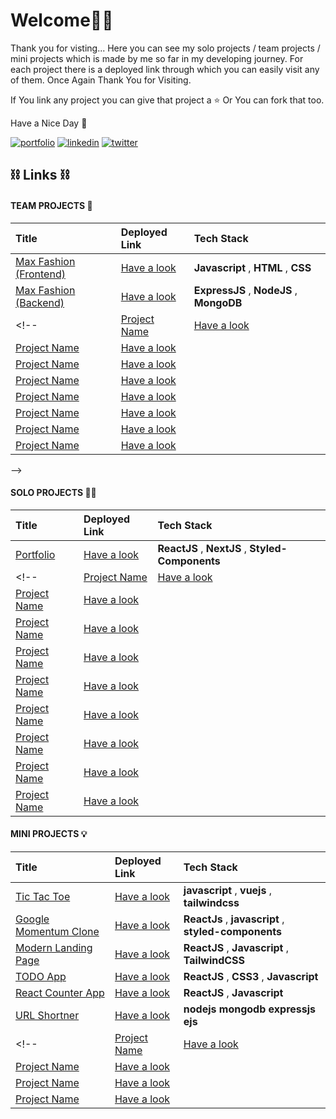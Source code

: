 
# Welcome🙏🏻

Thank you for visting... Here you can see my solo projects / team projects / mini projects which is made by me so far in my developing journey. For each project there is a deployed link through which you can easily visit any of them. Once Again Thank You for Visiting. 

If You link any project you can give that project a ⭐️ Or You can fork that too. 

Have a Nice Day 🙂


[![portfolio](https://img.shields.io/badge/my_portfolio-000?style=for-the-badge&logo=ko-fi&logoColor=white)](https://aakash-portfolio-umber.vercel.app/)
[![linkedin](https://img.shields.io/badge/linkedin-0A66C2?style=for-the-badge&logo=linkedin&logoColor=white)](https://www.linkedin.com/in/aakashvani17/)
[![twitter](https://img.shields.io/badge/twitter-1DA1F2?style=for-the-badge&logo=twitter&logoColor=white)](https://twitter.com/aakashvani17)


## ⛓ Links ⛓

#### TEAM PROJECTS 👥

| Title  |  Deployed Link   | Tech Stack |
| :-------- | :------- | :-------------------------------- |
|  [Max Fashion (Frontend)](https://github.com/Aakashvani/MaxFashion-Clone)| [Have a look](https://maxfashion-clone.netlify.app/) | **Javascript** , **HTML** , **CSS** |
|  [Max Fashion (Backend)](https://github.com/Aakashvani/MaxFashion-Backend)| [Have a look](https://maxfashion-clone.netlify.app/) | **ExpressJS** , **NodeJS** , **MongoDB**|
<!-- |  [Project Name]()| [Have a look]() |  |
|  [Project Name]()| [Have a look]() |  |
|  [Project Name]()| [Have a look]() |  |
|  [Project Name]()| [Have a look]() |  |
|  [Project Name]()| [Have a look]() |  |
|  [Project Name]()| [Have a look]() |  |
|  [Project Name]()| [Have a look]() |  |
|  [Project Name]()| [Have a look]() |  |
 -->

#### SOLO PROJECTS 🏋🏻

 | Title  |  Deployed Link   | Tech Stack |
| :-------- | :------- | :-------------------------------- |
|  [Portfolio](https://github.com/Aakashvani/aakash-portfolio-website)| [Have a look](https://aakash-portfolio-umber.vercel.app/) | **ReactJS** , **NextJS** , **Styled-Components** |
<!--|  [Project Name]()| [Have a look]() |  |
|  [Project Name]()| [Have a look]() |  |
|  [Project Name]()| [Have a look]() |  |
|  [Project Name]()| [Have a look]() |  |
|  [Project Name]()| [Have a look]() |  |
|  [Project Name]()| [Have a look]() |  |
|  [Project Name]()| [Have a look]() |  |
|  [Project Name]()| [Have a look]() |  |
|  [Project Name]()| [Have a look]() |  | -->


#### MINI PROJECTS 💡

| Title  |  Deployed Link   | Tech Stack |
| :-------- | :------- | :-------------------------------- |
|  [Tic Tac Toe](https://github.com/Aakashvani/tic-tac-toe-game)| [Have a look](http://tic-tac-toe-game-taupe.vercel.app/) | **javascript** , **vuejs**  , **tailwindcss** |
|  [Google Momentum Clone ](https://github.com/Aakashvani/momentum-clone)| [Have a look](http://momentum-clone-kappa.vercel.app/) |**ReactJs** , **javascript**  , **styled-components**  |
|  [Modern Landing Page](https://github.com/Aakashvani/react-modern-landing-page)| [Have a look](https://eggeater.netlify.app/) | **ReactJS** , **Javascript** , **TailwindCSS**|
|  [TODO App](https://github.com/Aakashvani/react-todo-app)| [Have a look](https://react-todo-app-six-beta.vercel.app/) | **ReactJS** , **CSS3** , **Javascript** |
|  [React Counter App](https://github.com/Aakashvani/react-counter)| [Have a look](https://testing-two-mu.vercel.app/) | **ReactJS** , **Javascript** |
|  [URL Shortner](https://github.com/Aakashvani/url-shortener)| [Have a look](https://github.com/Aakashvani/url-shortener) | **nodejs** **mongodb** **expressjs** **ejs** |
<!--|  [Project Name]()| [Have a look]() |  |
|  [Project Name]()| [Have a look]() |  |
|  [Project Name]()| [Have a look]() |  |
|  [Project Name]()| [Have a look]() |  | -->

 
